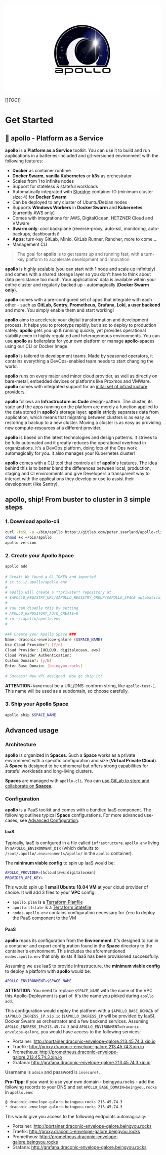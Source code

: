 ![apollo - Platform as a Service](../wallpaper.png)

[[_TOC_]]

# Get Started

## 🚀 apollo - Platform as a Service

**apollo** is a **Platform as a Service** toolkit. You can use it to build and run applications in a batteries-included and git-versioned environment with the following features:

- **Docker** as container runtime
- **Docker Swarm**, **vanilla Kubernetes** or **k3s** as orchestrator
- Scales from 1 to infinite nodes
- Support for stateless & stateful workloads
- Automatically integrated with [Storidge](https://storidge.com/) container IO (minimum cluster size: 4) for **Docker Swarm**
- Can be deployed to any cluster of Ubuntu/Debian nodes
- Supports **Windows Workers** in **Docker Swarm** and **Kubernetes** (currently AWS only)
- Comes with integrations for AWS, DigitalOcean, HETZNER Cloud and VMware
- **Swarm only**: cool backplane (reverse-proxy, auto-ssl, monitoring, auto-backups, dashboards)!
- **Apps**: turn-key GitLab, Minio, GitLab Runner, Rancher, more to come ...
- Management CLI

> The goal for **apollo** is to get teams up and running fast, with a turn-key platform to accelerate development and innovation

**apollo** is highly scalable (you can start with 1 node and scale up infinitely) and comes with a shared storage layer so you don't have to think about data persistance too much. Your applications' data is available within your entire cluster and regularly backed up - automagically (**Docker Swarm only**).

**apollo** comes with a pre-configured set of apps that integrate with each other - such as **GitLab, Sentry, Prometheus, Grafana, Loki, a user backend** and more. You simply enable them and start working!

**apollo** aims to accelerate your digital transformation and development process. It helps you to prototype rapidly, but also to deploy to production safely. **apollo** gets you up & running quickly, yet provides operational stability even in highly regulated and heterogeneous environments. You can use **apollo** as boilerplate for your own platform or manage **apollo**-spaces using our CLI or Docker Image.

**apollo** is tailored to development teams. Made by seasoned operators, it contains everything a DevOps-enabled team needs to start changing the world.

**apollo** runs on every major and minor cloud provider, as well as directly on bare-metal, embedded devices or platforms like Proxmox and VMWare. **apollo** comes with integrated support for an [inital set of infrastructure providers](modules/).

**apollo** follows an **Infrastructure as Code** design-pattern. The cluster, its state and the apps running on the platform are merely a function applied to the data stored in **apollo**'s storage layer. **apollo** strictly separates data from application, which means that migrating between clusters is as easy as restoring a backup to a new cluster. Moving a cluster is as easy as providing new compute-resources at a different provider.

**apollo** is based on the latest technologies and design patterns. It strives to be fully automated and it greatly reduces the operational overhead in organizations. It's a DevOps platform, doing lots of the Ops work automagically for you. It also manages your Kubernetes cluster!

**apollo** comes with a CLI tool that controls all of **apollo**'s features. The idea behind this is to better blend the differences between local, production, staging and CI environments and give Developers a transparent way to interact with the applications they develop or use to assist their development (like Sentry).

## apollo, ship! From buster to cluster in 3 simple steps

### 1. Download apollo-cli

```bash
curl -fsSL -o ~/bin/apollo https://gitlab.com/peter.saarland/apollo-cli/-/jobs/artifacts/master/raw/build/darwin_amd64/apollo?job=compile
chmod +x ~/bin/apollo
apollo version
```

### 2. Create your Apollo Space

```bash
apollo add

# Great! We found a GL_TOKEN and imported
# it to ~/.apollo/apollo.env
#
# apollo will create a **private** repository at
# $APOLLO_REGISTRY_URL/$APOLLO_REGISTRY_GROUP/$APOLLO_SPACE automatically for you
#
# You can disable this by setting
# APOLLO_REPOSITORY_AUTO_CREATE=0
# in ~/.apollo/apollo.env
#

### Create your Apollo Space ###
Name: draconic-envelope-galore ($SPACE_NAME)
Use Cloud Provider?: [Y/n]
Cloud Provider: [HCLOUD, digitalocean, aws]
Cloud Provider Authentication: 
Custom Domain?: [y/N]
Enter Base Domain: [beingyou.rocks]

# Success! New VPC designed. Now go ship it!
```

**ATTENTION:** `Name` must be a URL/DNS-conform string, like `apollo-test-1`. This name will be used as a subdomain, so choose carefully.

### 3. Ship your Apollo Space

```bash
apollo ship $SPACE_NAME
```

## Advanced usage

### Architecture

**apollo** is organized in **Spaces**. Such a **Space** works as a private environment with a specific configuration and size (**Virtual Private Cloud**). A **Space** is designed to be ephemeral but offers strong capabilities for stateful workloads and long-living clusters.

**Spaces** are managed with `apollo-cli`. You can [use GitLab to store and collaborate on **Spaces**](manage-spaces.md).

### Configuration

**apollo** is a PaaS toolkit and comes with a bundled IaaS component. The following outlines typical **Space** configurations. For more advanced use-cases, see [Advanced Configuration](advanced-configuration.md).

#### IaaS

Typically, IaaS is confgured in a file called `infrastructure.apollo.env` living in `$APOLLO_ENVIRONMENT_DIR` (which defaults to `/root/.apollo/.environments/apollo/` in the `apollo` container).

The **minimum viable config** to spin up IaaS would be:

```bash
APOLLO_PROVIDER=[hcloud|aws|digitalocean]
PROVIDER_API_KEY=
```

This would spin up **1 small Ubuntu 18.04 VM** at your cloud provider of choice. It will add 3 files to your **VPC** config:

- `apollo.plan` is a [Terraform Planfile](https://www.terraform.io/docs/commands/plan.html)
- `apollo.tfstate` is a [Terraform Statefile](https://www.terraform.io/docs/state/index.html)
- `nodes.apollo.env` contains configuration necessary for Zero to deploy the PaaS component to the VM

#### PaaS

**apollo** reads its configuration from the **Environment**. It's designed to run in a container and export configuration found in the **Space** directory to the container's environment. This includes the aforementioned `nodes.apollo.env` that only exists if IaaS has been provisioned successfully.

Assuming we use IaaS to provide infrastructure, the **minimum viable config** to deploy a platform with **apollo** would be:

```bash
APOLLO_ENVIRONMENT=$SPACE_NAME
```

**ATTENTION**: You need to replace `$SPACE_NAME` with the name of the VPC this Apollo-Deployment is part of. It's the name you picked during `apollo add`.

This configuration would deploy the platform with a `$APOLLO_BASE_DOMAIN` of `$APOLLO_INGRESS_IP.xip.io` (`$APOLLO_INGRESS_IP` will be provided by IaaS), Docker Swarm as orchestrator and a few backend services. Assuming `APOLLO_INGRESS_IP=213.45.74.3` and `APOLLO_ENVIRONMENT=draconic-envelope-galore`, you would have access to the following services:

- Portainer: http://portainer.draconic-envelope-galore.213.45.74.3.xip.io
- Traefik: http://proxy.draconic-envelope-galore.213.45.74.3.xip.io
- Prometheus: http://prometheus.draconic-envelope-galore.213.45.74.3.xip.io
- Grafana: http://grafana.draconic-envelope-galore.213.45.74.3.xip.io

Username is `admin` and password is `insecure!`.

**Pro-Tipp**: if you want to use your own domain - beingyou.rocks - add the following records to your DNS and set `APOLLO_BASE_DOMAIN=beingyou.rocks` in `apollo.env`:

```bash
@ draconic-envelope-galore.beingyou.rocks 213.45.74.3
* draconic-envelope-galore.beingyou.rocks 213.45.74.3
```

This would give you access to the following endpoints automagically:

- Portainer: http://portainer.draconic-envelope-galore.beingyou.rocks
- Traefik: http://proxy.draconic-envelope-galore.beingyou.rocks
- Prometheus: http://prometheus.draconic-envelope-galore.beingyou.rocks
- Grafana: http://grafana.draconic-envelope-galore.beingyou.rocks